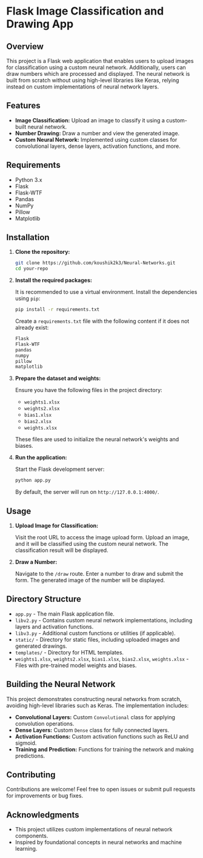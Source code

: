 
# Flask Image Classification and Drawing App

## Overview

This project is a Flask web application that enables users to upload images for classification using a custom neural network. Additionally, users can draw numbers which are processed and displayed. The neural network is built from scratch without using high-level libraries like Keras, relying instead on custom implementations of neural network layers.

## Features

- **Image Classification:** Upload an image to classify it using a custom-built neural network.
- **Number Drawing:** Draw a number and view the generated image.
- **Custom Neural Network:** Implemented using custom classes for convolutional layers, dense layers, activation functions, and more.

## Requirements

- Python 3.x
- Flask
- Flask-WTF
- Pandas
- NumPy
- Pillow
- Matplotlib

## Installation

1. **Clone the repository:**

   ```bash
   git clone https://github.com/koushik2k3/Neural-Networks.git
   cd your-repo
   ```

2. **Install the required packages:**

   It is recommended to use a virtual environment. Install the dependencies using `pip`:

   ```bash
   pip install -r requirements.txt
   ```

   Create a `requirements.txt` file with the following content if it does not already exist:

   ```txt
   Flask
   Flask-WTF
   pandas
   numpy
   pillow
   matplotlib
   ```

3. **Prepare the dataset and weights:**

   Ensure you have the following files in the project directory:
   - `weights1.xlsx`
   - `weights2.xlsx`
   - `bias1.xlsx`
   - `bias2.xlsx`
   - `weights.xlsx`

   These files are used to initialize the neural network's weights and biases.

4. **Run the application:**

   Start the Flask development server:

   ```bash
   python app.py
   ```

   By default, the server will run on `http://127.0.0.1:4000/`.

## Usage

1. **Upload Image for Classification:**

   Visit the root URL to access the image upload form. Upload an image, and it will be classified using the custom neural network. The classification result will be displayed.

2. **Draw a Number:**

   Navigate to the `/draw` route. Enter a number to draw and submit the form. The generated image of the number will be displayed.

## Directory Structure

- `app.py` - The main Flask application file.
- `libv2.py` - Contains custom neural network implementations, including layers and activation functions.
- `libv3.py` - Additional custom functions or utilities (if applicable).
- `static/` - Directory for static files, including uploaded images and generated drawings.
- `templates/` - Directory for HTML templates.
- `weights1.xlsx`, `weights2.xlsx`, `bias1.xlsx`, `bias2.xlsx`, `weights.xlsx` - Files with pre-trained model weights and biases.

## Building the Neural Network

This project demonstrates constructing neural networks from scratch, avoiding high-level libraries such as Keras. The implementation includes:

- **Convolutional Layers:** Custom `Convolutional` class for applying convolution operations.
- **Dense Layers:** Custom `Dense` class for fully connected layers.
- **Activation Functions:** Custom activation functions such as ReLU and sigmoid.
- **Training and Prediction:** Functions for training the network and making predictions.

## Contributing

Contributions are welcome! Feel free to open issues or submit pull requests for improvements or bug fixes.

## Acknowledgments

- This project utilizes custom implementations of neural network components.
- Inspired by foundational concepts in neural networks and machine learning.


